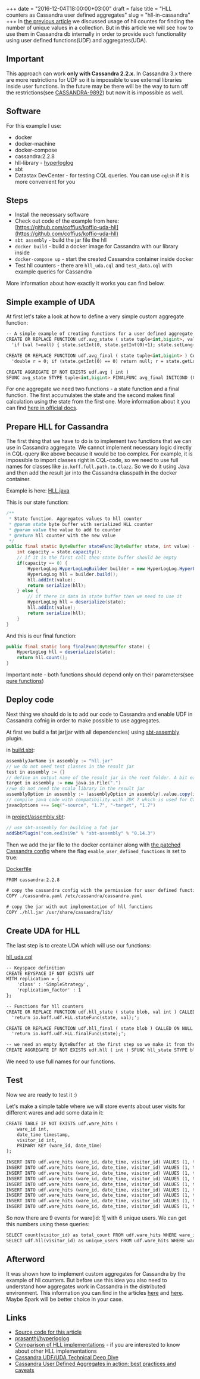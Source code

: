 +++
date = "2016-12-04T18:00:00+03:00"
draft = false
title = "HLL counters as Cassandra user defined aggregates"
slug = "hll-in-cassandra"
+++
In [the previous article](../comparison-of-hll) we discussed usage of hll countes for finding the number of unique values in a collection. But in this article we will see how to use them in Cassandra db internally in order to provide such functionality using user defined functions(UDF) and aggregates(UDA).

<!--more-->
## Important

This approach can work **only with Cassandra 2.2.x.** In Cassandra 3.x there are more restrictions for UDF so it is impossible to use external libraries inside user functions. In the future may be there will be the way to turn off the restrictions(see [CASSANDRA-9892](https://issues.apache.org/jira/browse/CASSANDRA-9892)) but now it is impossible as well.

## Software

For this example I use:

* docker
* docker-machine
* docker-compose
* cassandra:2.2.8
* hll-library - [hyperloglog](https://github.com/prasanthj/hyperloglog)
* sbt
* Datastax DevCenter - for testing CQL queries. You can use `cqlsh` if it is more convenient for you

## Steps

* Install the necessary software
* Check out code of the example from here: [https://github.com/coffius/koffio-uda-hll](https://github.com/coffius/koffio-uda-hll)
* `sbt assembly` - build the jar file the hll
* `docker build` - build a docker image for Cassandra with our library inside
* `docker-compose up` - start the created Cassandra container inside docker
* Test hll counters - there are `hll_uda.cql` and `test_data.cql` with example queries for Cassandra

More information about how exactly it works you can find below.

## Simple example of UDA

At first let's take a look at how to define a very simple custom aggregate function:

```html
-- A simple example of creating functions for a user defined aggregate
CREATE OR REPLACE FUNCTION udf.avg_state ( state tuple<int,bigint>, val int ) CALLED ON NULL INPUT RETURNS tuple<int,bigint> LANGUAGE java AS
  'if (val !=null) { state.setInt(0, state.getInt(0)+1); state.setLong(1, state.getLong(1)+val.intValue()); } return state;';

CREATE OR REPLACE FUNCTION udf.avg_final ( state tuple<int,bigint> ) CALLED ON NULL INPUT RETURNS double LANGUAGE java AS
  'double r = 0; if (state.getInt(0) == 0) return null; r = state.getLong(1); r/= state.getInt(0); return Double.valueOf(r);';

CREATE AGGREGATE IF NOT EXISTS udf.avg ( int )
SFUNC avg_state STYPE tuple<int,bigint> FINALFUNC avg_final INITCOND (0,0);
```

For one aggregate we need two functions - a state function and a final function. The first accumulates the state and the second makes final calculation using the state from the first one.
More information about it you can find [here in official docs](https://docs.datastax.com/en/cql/3.3/cql/cql_using/useCreateUDA.html).

## Prepare HLL for Cassandra

The first thing that we have to do is to implement two functions that we can use in Cassandra aggregate. We cannot implement necessary logic directly in CQL-query like above because it would be too complex. For example, it is impossible to import classes right in CQL-code, so we need to use full names for classes like `io.koff.full.path.to.Clazz`.
So we do it using Java and then add the result jar into the Cassandra classpath in the docker container.

Example is here: [HLL.java](https://github.com/coffius/koffio-uda-hll/blob/master/src/main/java/io/koff/udf/HLL.java)

This is our state function:

```java
/**
 * State function. Aggregates values to hll counter
 * @param state byte buffer with serialized HLL counter
 * @param value the value to add to counter
 * @return hll counter with the new value
 */
public final static ByteBuffer stateFunc(ByteBuffer state, int value) {
	int capacity = state.capacity();
	// if it is the first call then state buffer should be empty
	if(capacity == 0) {
		HyperLogLog.HyperLogLogBuilder builder = new HyperLogLog.HyperLogLogBuilder();
		HyperLogLog hll = builder.build();
		hll.addInt(value);
		return serialize(hll);
	} else {
		// if there is data in state buffer then we need to use it
		HyperLogLog hll = deserialize(state);
		hll.addInt(value);
		return serialize(hll);
	}
}
```

And this is our final function:

```java
public final static long finalFunc(ByteBuffer state) {
	HyperLogLog hll = deserialize(state);
	return hll.count();
}
```

Important note - both functions should depend only on their parameters(see [pure functions](https://en.wikipedia.org/wiki/Pure_function))

## Deploy code

Next thing we should do is to add our code to Cassandra and enable UDF in Cassandra cofnig in order to make possible to use aggregates. 

At first we build a fat jar(jar with all dependencies) using [sbt-assembly](https://github.com/sbt/sbt-assembly) plugin.

in [build.sbt](https://github.com/coffius/koffio-uda-hll/blob/master/build.sbt):

```scala
assemblyJarName in assembly := "hll.jar"
// we do not need test classes in the result jar
test in assembly := {}
// define an output name of the result jar in the root folder. A bit easier for docker to find it there
target in assembly := new java.io.File(".")
//we do not need the scala library in the result jar
assemblyOption in assembly := (assemblyOption in assembly).value.copy(includeScala = false)
// compile java code with compatibility with JDK 7 which is used for Cassandra inside Docker
javacOptions ++= Seq("-source", "1.7", "-target", "1.7")
```

in [project/assembly.sbt](https://github.com/coffius/koffio-uda-hll/blob/master/project/assembly.sbt):

```scala
// use sbt-assembly for building a fat jar
addSbtPlugin("com.eed3si9n" % "sbt-assembly" % "0.14.3")
```
Then we add the jar file to the docker container along with [the patched Cassandra config](https://github.com/coffius/koffio-uda-hll/blob/master/cassandra.yaml#L879) where the flag `enable_user_defined_functions` is set to true:

[Dockerfile](https://github.com/coffius/koffio-uda-hll/blob/master/Dockerfile)

```html
FROM cassandra:2.2.8

# copy the cassandra config with the permission for user defined functions
COPY ./cassandra.yaml /etc/cassandra/cassandra.yaml

# copy the jar with out implementation of hll functions
COPY ./hll.jar /usr/share/cassandra/lib/
```

## Create UDA for HLL

The last step is to create UDA which will use our functions:

[hll_uda.cql](https://github.com/coffius/koffio-uda-hll/blob/master/hll_uda.cql)

```html
-- Keyspace definition
CREATE KEYSPACE IF NOT EXISTS udf
WITH replication = {
	'class' : 'SimpleStrategy',
	'replication_factor' : 1
};

-- Functions for hll counters
CREATE OR REPLACE FUNCTION udf.hll_state ( state blob, val int ) CALLED ON NULL INPUT RETURNS blob LANGUAGE java AS
  'return io.koff.udf.HLL.stateFunc(state, val);';

CREATE OR REPLACE FUNCTION udf.hll_final ( state blob ) CALLED ON NULL INPUT RETURNS bigint LANGUAGE java AS
  'return io.koff.udf.HLL.finalFunc(state);';

-- we need an empty ByteBuffer at the first step so we make it from the empty string
CREATE AGGREGATE IF NOT EXISTS udf.hll ( int ) SFUNC hll_state STYPE blob FINALFUNC hll_final INITCOND textAsBlob('');
```

We need to use full names for our functions.

## Test

Now we are ready to test it :)

Let's make a simple table where we will store events about user visits for different wares and add some data in it:

```html
CREATE TABLE IF NOT EXISTS udf.ware_hits (
	ware_id int,
	date_time timestamp,
	visitor_id int,
	PRIMARY KEY (ware_id, date_time)
);

INSERT INTO udf.ware_hits (ware_id, date_time, visitor_id) VALUES (1, toTimestamp(now()), 1);
INSERT INTO udf.ware_hits (ware_id, date_time, visitor_id) VALUES (1, toTimestamp(now()), 2);
INSERT INTO udf.ware_hits (ware_id, date_time, visitor_id) VALUES (1, toTimestamp(now()), 3);
INSERT INTO udf.ware_hits (ware_id, date_time, visitor_id) VALUES (1, toTimestamp(now()), 1);
INSERT INTO udf.ware_hits (ware_id, date_time, visitor_id) VALUES (1, toTimestamp(now()), 2);
INSERT INTO udf.ware_hits (ware_id, date_time, visitor_id) VALUES (1, toTimestamp(now()), 3);
INSERT INTO udf.ware_hits (ware_id, date_time, visitor_id) VALUES (1, toTimestamp(now()), 4);
INSERT INTO udf.ware_hits (ware_id, date_time, visitor_id) VALUES (1, toTimestamp(now()), 5);
INSERT INTO udf.ware_hits (ware_id, date_time, visitor_id) VALUES (1, toTimestamp(now()), 6);
```

So now there are 9 events for ware[id: 1] with 6 unique users. We can get this numbers using these queries:

```html
SELECT count(visitor_id) as total_count FROM udf.ware_hits WHERE ware_id = 1; --total_count = 9
SELECT udf.hll(visitor_id) as unique_users FROM udf.ware_hits WHERE ware_id = 1; --out aggregate returns unique_users = 6
```
## Afterword
It was shown how to implement custom aggregates for Cassandra by the example of hll counters. But before use this idea you also need to understand how aggregates work in Cassandra in the distributed environment.
This information you can find in the articles [here](http://www.doanduyhai.com/blog/?p=1876 "Cassandra UDF/UDA Technical Deep Dive") and [here](http://www.doanduyhai.com/blog/?p=2015 "Cassandra User Defined Aggregates in action: best practices and caveats"). Maybe Spark will be better choice in your case.

## Links

* [Source code for this article](https://github.com/coffius/koffio-uda-hll)
* [prasanthj/hyperloglog](https://github.com/prasanthj/hyperloglog)
* [Comparison of HLL implementations](../comparison-of-hll) - if you are interested to know about other HLL implementations
* [Cassandra UDF/UDA Technical Deep Dive](http://www.doanduyhai.com/blog/?p=1876) 
* [Cassandra User Defined Aggregates in action: best practices and caveats](http://www.doanduyhai.com/blog/?p=2015)